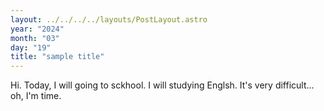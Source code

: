 ```yaml
---
layout: ../../../../layouts/PostLayout.astro
year: "2024"
month: "03"
day: "19"
title: "sample title"
---
```


Hi.
Today, I will going to sckhool.
I will studying Englsh.
It's very difficult...
oh, I'm time.